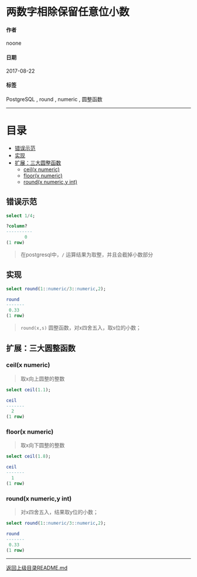 # 两数字相除保留任意位小数

#### 作者
noone

#### 日期
2017-08-22

#### 标签
PostgreSQL , round , numeric , 圆整函数

---
# 目录

<!-- toc orderedList:0 depthFrom:2 depthTo:3 -->

* [错误示范](#错误示范)
* [实现](#实现)
* [扩展：三大圆整函数](#扩展三大圆整函数)
  * [ceil(x numeric)](#ceilx-numeric)
  * [floor(x numeric)](#floorx-numeric)
  * [round(x numeric,y int)](#roundx-numericy-int)

<!-- tocstop -->

## 错误示范

```sql
select 1/4;

?column?
----------
       0
(1 row)
```

> 在postgresql中，`/` 运算结果为取整，并且会截掉小数部分

## 实现
```sql
select round(1::numeric/3::numeric,2);

round
-------
 0.33
(1 row)
```
> `round(x,s)` 圆整函数，对x四舍五入，取s位的小数；
## 扩展：三大圆整函数
### ceil(x numeric)
> 取x向上圆整的整数

```sql
select ceil(1.1);

ceil
-------
  2
(1 row)
```

### floor(x numeric)
> 取x向下圆整的整数

```sql
select ceil(1.8);

ceil
-------
  1
(1 row)
```

### round(x numeric,y int)
> 对x四舍五入，结果取y位的小数；

```sql
select round(1::numeric/3::numeric,2);

round
-------
 0.33
(1 row)
```

----
[返回上级目录README.md](../README.md)
